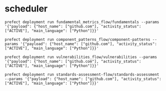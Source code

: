# scheduler


``prefect deployment run fundamental_metrics_flow/fundamentals --params '{"payload": {"host_name": ["github.com"], "activity_status": ["ACTIVE"], "main_language": ["Python"]}}'``

``prefect deployment run component_patterns_flow/component-patterns --params '{"payload": {"host_name": ["github.com"], "activity_status": ["ACTIVE"], "main_language": ["Python"]}}'``

``prefect deployment run vulnerabilities_flow/vulnerabilities --params '{"payload": {"host_name": ["github.com"], "activity_status": ["ACTIVE"], "main_language": ["Python"]}}'``

``prefect deployment run standards-assessment-flow/standards-assessment --params '{"payload": {"host_name": ["github.com"], "activity_status": ["ACTIVE"], "main_language": ["Python"]}}'``
